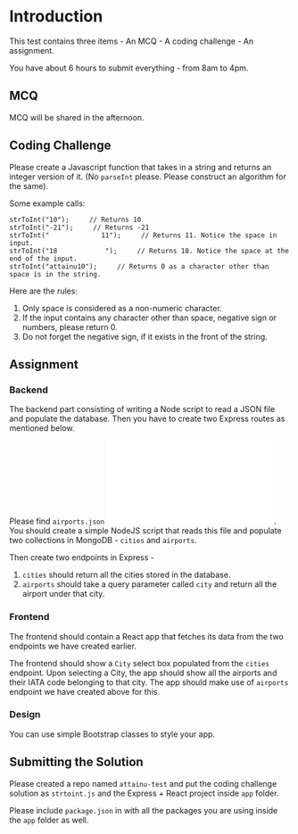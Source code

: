 # Introduction

This test contains three items
    - An MCQ 
    - A coding challenge
    - An assignment.

You have about 6 hours to submit everything - from 8am to 4pm.

## MCQ

MCQ will be shared in the afternoon.

## Coding Challenge

Please create a Javascript function that takes in a string and returns an integer version of it. (No `parseInt` please. Please construct an algorithm for the same).

Some example calls:

```
strToInt("10");     // Returns 10
strToInt("-21");     // Returns -21
strToInt("             11");     // Returns 11. Notice the space in input.
strToInt("18            ");     // Returns 18. Notice the space at the end of the input.
strToInt("attainu10");     // Returns 0 as a character other than space is in the string.
```

Here are the rules:

1. Only space is considered as a non-numeric character.
2. If the input contains any character other than space, negative sign or numbers, please return 0.
3. Do not forget the negative sign, if it exists in the front of the string.


## Assignment

### Backend

The backend part consisting of writing a Node script to read a JSON file and populate the database. Then you have to create two Express routes as mentioned below.

Please find `airports.json` ![here](airports.json). You should create a simple NodeJS script that reads this file and populate two collections in MongoDB - `cities` and `airports`.

Then create two endpoints in Express - 

1. `cities` should return all the cities stored in the database.
2. `airports` should take a query parameter called `city` and return all the airport under that city.

### Frontend

The frontend should contain a React app that fetches its data from the two endpoints we have created earlier.

The frontend should show a `City` select box populated from the `cities` endpoint. Upon selecting a City, the app should show all the airports and their IATA code belonging to that city. The app should make use of `airports` endpoint we have created above for this.

### Design

You can use simple Bootstrap classes to style your app.


## Submitting the Solution

Please created a repo named `attainu-test` and put the coding challenge solution as `strtoint.js` and the Express + React project inside `app` folder.

Please include `package.json` in with all the packages you are using inside the `app` folder as well.
